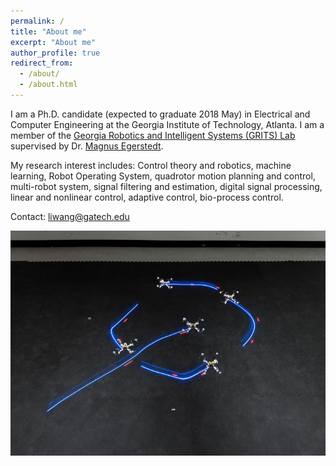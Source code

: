 ```yaml
---
permalink: /
title: "About me"
excerpt: "About me"
author_profile: true
redirect_from: 
  - /about/
  - /about.html
---
```


I am a Ph.D. candidate (expected to graduate 2018 May) in Electrical and Computer Engineering at the Georgia Institute of Technology, Atlanta.  I am a member of the [Georgia Robotics and Intelligent Systems (GRITS) Lab](http://gritslab.gatech.edu/home/2015/10/safety-barrier-certificates-for-multi-robot-system/) supervised by Dr. [Magnus Egerstedt](http://magnus.ece.gatech.edu/index.html). 

My research interest includes: Control theory and robotics, machine learning, Robot Operating System, quadrotor motion planning and control, multi-robot system, signal filtering and estimation, digital signal processing, linear and nonlinear control, adaptive control, bio-process control.

Contact: liwang@gatech.edu

<img src="/images/Spiral_safely.jpg" alt="Mountain View picture" style="width:600px;height:360px;">

